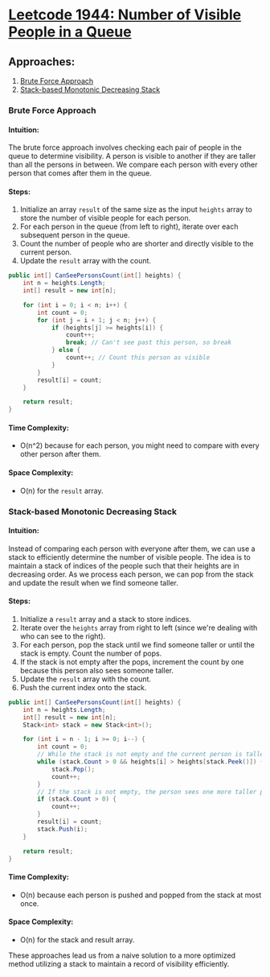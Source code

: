 # [Leetcode 1944: Number of Visible People in a Queue](https://leetcode.com/problems/number-of-visible-people-in-a-queue/)

## Approaches:
1. [Brute Force Approach](#brute-force-approach)
2. [Stack-based Monotonic Decreasing Stack](#stack-based-monotonic-decreasing-stack)

### Brute Force Approach

#### Intuition:
The brute force approach involves checking each pair of people in the queue to determine visibility. A person is visible to another if they are taller than all the persons in between. We compare each person with every other person that comes after them in the queue.

#### Steps:
1. Initialize an array `result` of the same size as the input `heights` array to store the number of visible people for each person.
2. For each person in the queue (from left to right), iterate over each subsequent person in the queue.
3. Count the number of people who are shorter and directly visible to the current person.
4. Update the `result` array with the count.

```csharp
public int[] CanSeePersonsCount(int[] heights) {
    int n = heights.Length;
    int[] result = new int[n];

    for (int i = 0; i < n; i++) {
        int count = 0;
        for (int j = i + 1; j < n; j++) {
            if (heights[j] >= heights[i]) {
                count++;
                break; // Can't see past this person, so break
            } else {
                count++; // Count this person as visible
            }
        }
        result[i] = count;
    }

    return result;
}
```

#### Time Complexity:
- O(n^2) because for each person, you might need to compare with every other person after them.

#### Space Complexity:
- O(n) for the `result` array.

### Stack-based Monotonic Decreasing Stack

#### Intuition:
Instead of comparing each person with everyone after them, we can use a stack to efficiently determine the number of visible people. The idea is to maintain a stack of indices of the people such that their heights are in decreasing order. As we process each person, we can pop from the stack and update the result when we find someone taller.

#### Steps:
1. Initialize a `result` array and a stack to store indices.
2. Iterate over the `heights` array from right to left (since we're dealing with who can see to the right).
3. For each person, pop the stack until we find someone taller or until the stack is empty. Count the number of pops.
4. If the stack is not empty after the pops, increment the count by one because this person also sees someone taller.
5. Update the `result` array with the count.
6. Push the current index onto the stack.

```csharp
public int[] CanSeePersonsCount(int[] heights) {
    int n = heights.Length;
    int[] result = new int[n];
    Stack<int> stack = new Stack<int>();

    for (int i = n - 1; i >= 0; i--) {
        int count = 0;
        // While the stack is not empty and the current person is taller
        while (stack.Count > 0 && heights[i] > heights[stack.Peek()]) {
            stack.Pop();
            count++;
        }
        // If the stack is not empty, the person sees one more taller person
        if (stack.Count > 0) {
            count++;
        }
        result[i] = count;
        stack.Push(i);
    }

    return result;
}
```

#### Time Complexity:
- O(n) because each person is pushed and popped from the stack at most once.

#### Space Complexity:
- O(n) for the stack and result array.


These approaches lead us from a naive solution to a more optimized method utilizing a stack to maintain a record of visibility efficiently.

